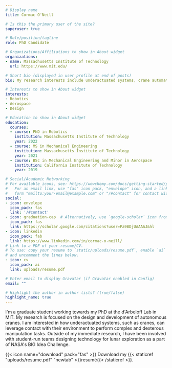 ```yaml
---
# Display name
title: Cormac O'Neill

# Is this the primary user of the site?
superuser: true

# Role/position/tagline
role: PhD Candidate

# Organizations/Affiliations to show in About widget
organizations:
- name: Massachusetts Institute of Technology
  url: https://www.mit.edu/

# Short bio (displayed in user profile at end of posts)
bio: My research interests include underactuated systems, crane automation, and robotics.

# Interests to show in About widget
interests:
- Robotics
- Aerospace
- Design

# Education to show in About widget
education:
  courses:
  - course: PhD in Robotics
    institution: Massachusetts Institute of Technology
    year: 2022
  - course: MS in Mechanical Engineering
    institution: Massachusetts Institute of Technology
    year: 2021
  - course: BSc in Mechanical Engineering and Minor in Aerospace
    institution: California Institute of Technology
    year: 2019

# Social/Academic Networking
# For available icons, see: https://wowchemy.com/docs/getting-started/page-builder/#icons
#   For an email link, use "fas" icon pack, "envelope" icon, and a link in the
#   form "mailto:your-email@example.com" or "/#contact" for contact widget.
social:
- icon: envelope
  icon_pack: fas
  link: '/#contact'
- icon: graduation-cap  # Alternatively, use `google-scholar` icon from `ai` icon pack
  icon_pack: fas
  link: https://scholar.google.com/citations?user=Pa9BDjUAAAAJ&hl
- icon: linkedin
  icon_pack: fab
  link: https://www.linkedin.com/in/cormac-o-neill/
# Link to a PDF of your resume/CV.
# To use: copy your resume to `static/uploads/resume.pdf`, enable `ai` icons in `params.toml`, 
# and uncomment the lines below.
- icon: cv
  icon_pack: ai
  link: uploads/resume.pdf

# Enter email to display Gravatar (if Gravatar enabled in Config)
email: ""

# Highlight the author in author lists? (true/false)
highlight_name: true
---
```


I'm a graduate student working towards my PhD at the d'Arbeloff Lab in MIT. My research is focused on the design and development of autonomous cranes. I am interested in how underactuated systems, such as cranes, can leverage contact with their environment to perform complex and dexterous manipulation tasks. Outside of my immediate research, I have been involved with student-run teams designing technology for lunar exploration as a part of NASA's BIG Idea Challenge.

{{< icon name="download" pack="fas" >}} Download my {{< staticref "uploads/resume.pdf" "newtab" >}}resumé{{< /staticref >}}.
